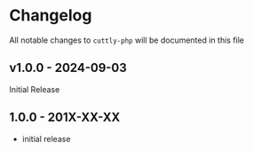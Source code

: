 # Changelog

All notable changes to `cuttly-php` will be documented in this file

## v1.0.0 - 2024-09-03

Initial Release

## 1.0.0 - 201X-XX-XX

- initial release
